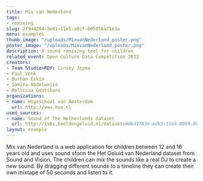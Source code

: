 ```yaml
---
title: Mix van Nederland
tags:
- remixing
slug: 2f944204-9e61-11e5-a8cf-005056a71e3a
menu: examples
thumb_image: "/uploads/MixvanNederland_poster.png"
poster_image: "/uploads/MixvanNederland_poster.png"
description: A sound remixing tool for children
related_event: Open Culture Data Competition 2012
creators:
- Team Studio>RDY: Linsey Jepma
- Paul Vonk
- Burhan Eskin
- Samira Abdelwajid
- Mellissa Geutskens
organizations:
- name: Hogeschool van Amsterdam
  url: http://www.hva.nl
used_sources:
- name: Sound of The Netherlands dataset
  url: http://labs.beeldengeluid.nl/datasets#dbd17834-edb3-11e4-8099-005056a71e3a
layout: example
---
```


Mix van Nederland is a web application for children between 12 and 16 years old and uses sound sform the Het Geluid van Nederland dataset from Sound and Vision. The children can mix the sounds like a real DJ to create a new sound. By dragging different sounds to a timeline they can create their own mixtape of 50 seconds and listen to it.
